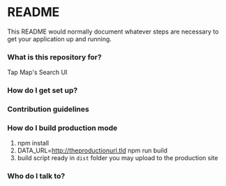 # README #

This README would normally document whatever steps are necessary to get your application up and running.

### What is this repository for? ###
Tap Map's Search UI

### How do I get set up? ###

### Contribution guidelines ###

### How do I build production mode ###
1. npm install
2. DATA_URL=http://theproductionurl.tld npm run build
3. build script ready in `dist` folder you may upload to the production site

### Who do I talk to? ###